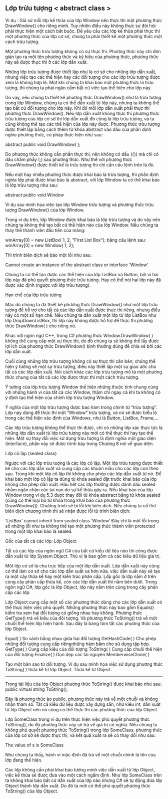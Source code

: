 ## Lớp trừu tượng < abstract class >

Ví dụ : Giả sử mỗi lớp kế thừa của lớp Window nên thực thi một phương thức DrawWindow() cho riêng
mình. Tuy nhiên điều này không thực sự đòi hỏi phải thực hiện một cách bắt buộc. Để
yêu cầu các lớp kế thừa phải thực thi một phương thức của lớp cơ sở, chúng
ta phải thiết kế một phương thức một cách trừu tượng.

Một phương thức trừu tượng không có sự thực thi. Phương thức này chỉ đơn giản tạo ra
một tên phương thức và ký hiệu của phương thức, phương thức này sẽ được thực thi ở
các lớp dẫn xuất.

Những lớp trừu tượng được thiết lập như là cơ sở cho những lớp dẫn xuất, nhưng việc
tạo các thể hiện hay các đối tượng cho các lớp trừu tượng được xem là không hợp lệ.
Một khi chúng ta khai báo một phương thức là trừu tượng, thì chúng ta phải ngăn cấm
bất cứ việc tạo thể hiện cho lớp này.

Do vậy, nếu chúng ta thiết kế phương thức DrawWindow() như là trừu tượng trong lớp
Window, chúng ta có thể dẫn xuất từ lớp này, nhưng ta không thể tạo bất cứ đối tượng
cho lớp này. Khi đó mỗi lớp dẫn xuất phải thực thi phương thức DrawWindow(). Nếu
lớp dẫn xuất không thực thi phương thức trừu tượng của lớp cơ sở thì lớp dẫn xuất đó
cũng là lớp trừu tượng, và ta cũng không thể tạo các thể hiện của lớp này được.
Phương thức trừu tượng được thiết lập bằng cách thêm từ khóa abstract vào đầu của
phần định nghĩa phương thức, cú pháp thực hiện như sau:

abstract public void DrawWindow( );

Do phương thức không cần phần thực thi, nên không có dấu ({}) mà chỉ có dấu chấm
phẩy (;) sau phương thức. Như thế với phương thức DrawWindow() được thiết kế là
trừu tượng thì chỉ cần câu lệnh trên là đủ.

Nếu một hay nhiều phương thức được khai báo là trừu tượng, thì phần định nghĩa lớp
phải được khai báo là abstract, với lớp Window ta có thể khai báo là lớp trừu tượng như
sau:

abstract public void Window

Ví dụ sau minh họa việc tạo lớp Window trừu tượng và phương thức trừu tượng
DrawWindow() của lớp Window.

Trong ví dụ trên, lớp Window được khai báo là lớp trừu tượng và do vậy nên chúng ta
không thể tạo bất cứ thể hiện nào của lớp Window. Nếu chúng ta thay thế thành viên
đầu tiên của mảng:

winArray[0] = new ListBox( 1, 2, "First List Box");
bằng câu lệnh sau:
winArray[0] = new Window( 1, 2);

Thì trình biên dịch sẽ báo một lỗi như sau:

Cannot create an instance of the abstract class or interface ‘Window’

Chúng ta có thể tạo được các thể hiện của lớp ListBox và Button, bởi vì hai lớp này đã
phủ quyết phương thức trừu tượng. Hay có thể nói hai lớp này đã được xác định (ngược
với lớp trừu tượng).

Hạn chế của lớp trừu tượng

Mặc dù chúng ta đã thiết kế phương thức DrawWindow() như một lớp trừu tượng để hỗ
trợ cho tất cả các lớp dẫn xuất được thực thi riêng, nhưng điều này có một số hạn chế.
Nếu chúng ta dẫn xuất một lớp từ lớp ListBox như lớp DropDownListBox, thì lớp này
không được hỗ trợ để thực thi phương thức DrawWindow( ) cho riêng nó.

Khác với ngôn ngữ C++, trong C# phương thức Window.DrawWindow( ) không thể
cung cấp một sự thực thi, do đó chúng ta sẽ không thể lấy được lợi ích của phương
thức DrawWindow() bình thường dùng để chia xẻ bởi các lớp dẫn xuất.

Cuối cùng những lớp trừu tượng không có sự thực thi căn bản; chúng thể hiện ý tưởng
về một sự trừu tượng, điều này thiết lập một sự giao ước cho tất cả các lớp dẫn xuất. Nói
cách khác các lớp trừu tượng mô tả một phương thức chung của tất cả các lớp được thực
thi một cách trừu tượng.

Ý tưởng của lớp trừu tượng Window thể hiện những thuộc tính chung cùng với những
hành vi của tất cả các Window, thậm chí ngay cả khi ta không có ý định tạo thể hiện của
chính lớp trừu tượng Window.

Ý nghĩa của một lớp trừu tượng được bao hàm trong chính từ “trừu tượng”. Lớp này
dùng để thực thi một “Window” trừu tượng, và nó sẽ được biểu lộ trong các thể hiện xác
định của Windows, như là Button, ListBox, Frame,...

Các lớp trừu tượng không thể thực thi được, chỉ có những lớp xác thực tức là những lớp
dẫn xuất từ lớp trừu tượng này mới có thể thực thi hay tạo thể hiện. Một sự thay đổi việc
sử dụng trừu tượng là định nghĩa một giao diện (interface), phần này sẽ được trình bày
trong Chương 8 nói về giao diện.

Lớp cô lập (sealed class)

Ngược với các lớp trừu tượng là các lớp cô lập. Một lớp trừu tượng được thiết kế cho
các lớp dẫn xuất và cung cấp các khuôn mẫu cho các lớp con theo sau. Trong khi một
lớp cô lập thì không cho phép các lớp dẫn xuất từ nó. Để khai báo một lớp cô lập ta
dùng từ khóa sealed đặt trước khai báo của lớp không cho phép dẫn xuất. Hầu hết các
lớp thường được đánh dấu sealed nhằm ngăn chặn các tai nạn do sự kế thừa gây ra.
Nếu khai báo của lớp Window trong ví dụ 5.3 được thay đổi từ khóa abstract bằng
từ khóa sealed (cũng có thể loại bỏ từ khóa trong khai báo của phương thức
DrawWindow()). Chương trình sẽ bị lỗi khi biên dịch. Nếu chúng ta cố thử biên dịch
chương trình thì sẽ nhận được lỗi từ trình biên dịch:

‘ListBox’ cannot inherit from sealed class ‘Window’
Đây chỉ là một lỗi trong số những lỗi như ta không thể tạo một phương thức thành viên
protected trong một lớp khai báo là sealed.

Gốc của tất cả các lớp: Lớp Object

Tất cả các lớp của ngôn ngữ C# của bất cứ kiểu dữ liệu nào thì cũng được dẫn xuất từ
lớp System.Object. Thú vị là bao gồm cả các kiểu dữ liệu giá trị.

Một lớp cơ sở là cha trực tiếp của một lớp dẫn xuất. Lớp dẫn xuất này cũng có thể làm
cơ sở cho các lớp dẫn xuất xa hơn nữa, việc dẫn xuất này sẽ tạo ra một cây thừa kế hay
một kiến trúc phân cấp. Lớp gốc là lớp nằm ở trên cùng cây phân cấp thừa kế, còn các
lớp dẫn xuất thì nằm bên dưới. Trong ngôn ngữ C#, lớp gốc là lớp Object, lớp này nằm
trên cùng trong cây phân cấp các lớp.

Lớp Object cung cấp một số các phương thức dùng cho các lớp dẫn xuất có thể thực
hiện việc phủ quyết. Những phương thức này bao gồm Equals() kiểm tra xem hai đối
tượng có giống nhau hay không. Phương thức GetType() trả về kiểu của đối tượng. Và
phương thức ToString() trả về một chuỗi thể hiện lớp hiện hành. Sau đây là bảng tóm
tắt các phương thức của lớp Object.

Equal( ) So sánh bằng nhau giữa hai đối tượng
GetHashCode( ) Cho phép những đối tượng cung cấp riêngnhững hàm băm cho
sử dụng tập hợp.
GetType( ) Cung cấp kiểu của đối tượng
ToString( ) Cung cấp chuỗi thể hiện của đối tượng
Finalize( ) Dọn dẹp các tài nguyên
MemberwiseClone(
)

Tạo một bản sao từ đối tượng.
Ví dụ sau minh họa việc sử dụng phương thức ToString( ) thừa kế từ lớp Object.
Thừa kế từ Object.

-----------------------------------------------------------------------------

Trong tài liệu của lớp Object phương thức ToString() được khai báo như sau:
public virtual string ToString();

Đây là phương thức ảo public, phương thức này trả về một chuỗi và không nhận tham
số. Tất cả kiểu dữ liệu được xây dựng sẵn, như kiểu int, dẫn xuất từ lớp Object nên nó
cũng có thể thực thi các phương thức của lớp Object.

Lớp SomeClass trong ví dụ trên thực hiện việc phủ quyết phương thức ToString(), do đó
phương thức này sẽ trả về giá trị có nghĩa. Nếu chúng ta không phủ quyết phương thức
ToString() trong lớp SomeClass, phương thức của lớp cơ sở sẽ được thực thi, và kết quả
xuất ra sẽ có thay đổi như sau:

The value of s is SomeClass

Như chúng ta thấy, hành vi mặc định đã trả về một chuỗi chính là tên của lớp đang thể
hiện.

Các lớp không cần phải khai báo tường minh việc dẫn xuất từ lớp Object, việc kế thừa
sẽ được đưa vào một cách ngầm định. Như lớp SomeClass trên ta không khai báo bất cứ
dẫn xuất của lớp nào nhưng C# sẽ tự động đưa lớp Object thành lớp dẫn xuất. Do đó ta
mới có thể phủ quyết phương thức ToString() của lớp Object.
